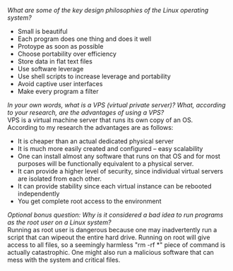 *What are some of the key design philosophies of the Linux operating system?*  

* Small is beautiful
* Each program does one thing and does it well
* Protoype as soon as possible
* Choose portability over efficiency
* Store data in flat text files
* Use software leverage
* Use shell scripts to increase leverage and portability
* Avoid captive user interfaces
* Make every program a filter


*In your own words, what is a VPS (virtual private server)? What, according to your research, are the advantages of using a VPS?*  
VPS is a virtual machine server that runs its own copy of an OS.   
According to my research the advantages are as follows:
* It is cheaper than an actual dedicated physical server
* It is much more easily created and configured – easy scalability
* One can install almost any software that runs on that OS and for most purposes will be functionally equivalent to a physical server.
* It can provide a higher level of security, since individual virtual servers are isolated from each other.
* It can provide stability since each virtual instance can be rebooted independently
* You get complete root access to the environment


*Optional bonus question: Why is it considered a bad idea to run programs as the root user on a Linux system?*  
Running as root user is dangerous because one may inadvertently run a script that can wipeout the entire hard drive. Running on root will give access to all files, so a seemingly harmless "rm -rf \*" piece of command is actually catastrophic. One might also run a malicious software that can mess with the system and critical files.
